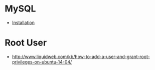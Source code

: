 # MySQL

* [Installation](https://wiki.ubuntuusers.de/MySQL/)

# Root User

* <http://www.liquidweb.com/kb/how-to-add-a-user-and-grant-root-privileges-on-ubuntu-14-04/>
